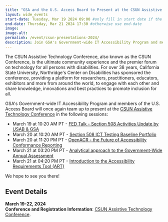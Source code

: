 ```yaml
---
title: "GSA and the U.S. Access Board to Present at the CSUN Assistive Technology Conference"
layout: wide_events
start-date: Tuesday, Mar 19 2024 09:00 #only fill in start date if the events spans multiple days
end-date: Thursday, Mar 21 2024 17:30 #otherwise use end-date
image:
image-alt: 
permalink: /event/csun-presentations-2024/
description: Join GSA's Government-wide IT Accessibility Program and members of the U.S. Access Board in Anaheim, California at the CSUN Assistive Technology Conference, March 19-22. Members of the GSA and Access Board will present five sessions during the four-day conference. We hope to see you there! 
---
```

The CSUN Assistive Technology Conference, also known as the CSUN Conference, is the ultimate community experience and the premier forum on technology for all persons with disabilities. For over 38 years, California State University, Northridge's Center on Disabilities has sponsored the conference, providing a platform for researchers, practitioners, educators, exhibitors and more from around the world, to engage with each other and share knowledge, innovations and best practices to promote inclusion for all.

GSA's Government-wide IT Accessibility Program and members of the U.S. Access Board will once again team up to present at the [CSUN Assistive Technology Conference](https://www.csun.edu/cod/conference/sessions/) in the following sessions:

* March 19 at 10:20 AM PT - <a href="https://www.csun.edu/cod/conference/sessions/index.php/public/presentations/view/1823" target="_blank">FED Talk - Section 508 Activities Update by USAB & GSA</a>
* March 20 at 10:20 AM PT - <a href="https://www.csun.edu/cod/conference/sessions/index.php/public/presentations/view/1712" target="_blank">Section 508 ICT Testing Baseline Portfolio</a>
* March 20 at 11:20 PM PT - <a href="https://www.csun.edu/cod/conference/sessions/index.php/public/presentations/view/1769" target="_blank">OpenACR - the Future of Accessibility Conformance Reporting</a>
* March 21 at 03:20 PM PT - <a href="https://www.csun.edu/cod/conference/sessions/index.php/public/presentations/view/1768" target="_blank">Analytical approach to the Government-Wide Annual Assessment</a>
* March 21 at 04:20 PM PT - <a href="https://www.csun.edu/cod/conference/sessions/index.php/public/presentations/view/1783" target="_blank">Introduction to the Accessibility Requirements Tool (ART)</a>

We hope to see you there!  

## Event Details
**March 19-22, 2024**  
**Conference and Registration Information**: <a href="https://www.csun.edu/cod/conference/sessions/" target="_blank">CSUN Assistive Technology Conference</a>.